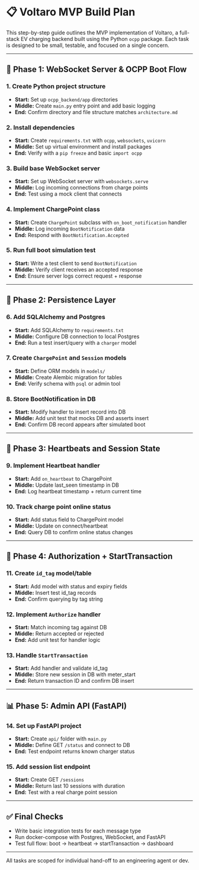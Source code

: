# 📋 Voltaro MVP Build Plan

This step-by-step guide outlines the MVP implementation of Voltaro, a full-stack EV charging backend built using the Python `ocpp` package. Each task is designed to be small, testable, and focused on a single concern.

---

## 🚀 Phase 1: WebSocket Server & OCPP Boot Flow

### 1. Create Python project structure

- **Start:** Set up `ocpp_backend/app` directories
- **Middle:** Create `main.py` entry point and add basic logging
- **End:** Confirm directory and file structure matches `architecture.md`

### 2. Install dependencies

- **Start:** Create `requirements.txt` with `ocpp`, `websockets`, `uvicorn`
- **Middle:** Set up virtual environment and install packages
- **End:** Verify with a `pip freeze` and basic `import ocpp`

### 3. Build base WebSocket server

- **Start:** Set up WebSocket server with `websockets.serve`
- **Middle:** Log incoming connections from charge points
- **End:** Test using a mock client that connects

### 4. Implement ChargePoint class

- **Start:** Create `ChargePoint` subclass with `on_boot_notification` handler
- **Middle:** Log incoming `BootNotification` data
- **End:** Respond with `BootNotification.Accepted`

### 5. Run full boot simulation test

- **Start:** Write a test client to send `BootNotification`
- **Middle:** Verify client receives an accepted response
- **End:** Ensure server logs correct request + response

---

## 💾 Phase 2: Persistence Layer

### 6. Add SQLAlchemy and Postgres

- **Start:** Add SQLAlchemy to `requirements.txt`
- **Middle:** Configure DB connection to local Postgres
- **End:** Run a test insert/query with a `charger` model

### 7. Create `ChargePoint` and `Session` models

- **Start:** Define ORM models in `models/`
- **Middle:** Create Alembic migration for tables
- **End:** Verify schema with `psql` or admin tool

### 8. Store BootNotification in DB

- **Start:** Modify handler to insert record into DB
- **Middle:** Add unit test that mocks DB and asserts insert
- **End:** Confirm DB record appears after simulated boot

---

## 📡 Phase 3: Heartbeats and Session State

### 9. Implement Heartbeat handler

- **Start:** Add `on_heartbeat` to ChargePoint
- **Middle:** Update last_seen timestamp in DB
- **End:** Log heartbeat timestamp + return current time

### 10. Track charge point online status

- **Start:** Add status field to ChargePoint model
- **Middle:** Update on connect/heartbeat
- **End:** Query DB to confirm online status changes

---

## 🔐 Phase 4: Authorization + StartTransaction

### 11. Create `id_tag` model/table

- **Start:** Add model with status and expiry fields
- **Middle:** Insert test id_tag records
- **End:** Confirm querying by tag string

### 12. Implement `Authorize` handler

- **Start:** Match incoming tag against DB
- **Middle:** Return accepted or rejected
- **End:** Add unit test for handler logic

### 13. Handle `StartTransaction`

- **Start:** Add handler and validate id_tag
- **Middle:** Store new session in DB with meter_start
- **End:** Return transaction ID and confirm DB insert

---

## 📊 Phase 5: Admin API (FastAPI)

### 14. Set up FastAPI project

- **Start:** Create `api/` folder with `main.py`
- **Middle:** Define GET `/status` and connect to DB
- **End:** Test endpoint returns known charger status

### 15. Add session list endpoint

- **Start:** Create GET `/sessions`
- **Middle:** Return last 10 sessions with duration
- **End:** Test with a real charge point session

---

## ✅ Final Checks

- Write basic integration tests for each message type
- Run docker-compose with Postgres, WebSocket, and FastAPI
- Test full flow: boot → heartbeat → startTransaction → dashboard

---

All tasks are scoped for individual hand-off to an engineering agent or dev.
